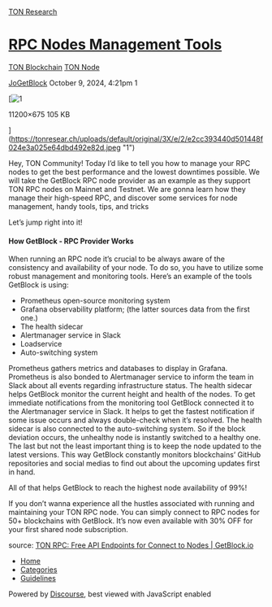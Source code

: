 [TON Research](/)

# [RPC Nodes Management Tools](/t/rpc-nodes-management-tools/38214)

[TON Blockchain](/c/ton-blockchain/build-node/21)  [TON Node](/c/ton-blockchain/build-node/21) 

    

[JoGetBlock](https://tonresear.ch/u/JoGetBlock)   October 9, 2024, 4:21pm  1

[![1](https://tonresear.ch/uploads/default/optimized/3X/e/2/e2cc393440d501448f024e3a025e64dbd492e82d_2_690x388.jpeg)

11200×675 105 KB

](https://tonresear.ch/uploads/default/original/3X/e/2/e2cc393440d501448f024e3a025e64dbd492e82d.jpeg "1")

Hey, TON Community! Today I’d like to tell you how to manage your RPC nodes to get the best performance and the lowest downtimes possible. We will take the GetBlock RPC node provider as an example as they support TON RPC nodes on Mainnet and Testnet. We are gonna learn how they manage their high-speed RPC, and discover some services for node management, handy tools, tips, and tricks

Let’s jump right into it!

#### [](#p-62320-how-getblock-rpc-provider-works-1)How GetBlock - RPC Provider Works

When running an RPC node it’s crucial to be always aware of the consistency and availability of your node. To do so, you have to utilize some robust management and monitoring tools. Here’s an example of the tools GetBlock is using:

*   Prometheus open-source monitoring system
*   Grafana observability platform; (the latter sources data from the first one.)
*   The health sidecar
*   Alertmanager service in Slack
*   Loadservice
*   Auto-switching system

Prometheus gathers metrics and databases to display in Grafana. Prometheus is also bonded to Alertmanager service to inform the team in Slack about all events regarding infrastructure status. The health sidecar helps GetBlock monitor the current height and health of the nodes. To get immediate notifications from the monitoring tool GetBlock connected it to the Alertmanager service in Slack. It helps to get the fastest notification if some issue occurs and always double-check when it’s resolved. The health sidecar is also connected to the auto-switching system. So if the block deviation occurs, the unhealthy node is instantly switched to a healthy one. The last but not the least important thing is to keep the node updated to the latest versions. This way GetBlock constantly monitors blockchains’ GitHub repositories and social medias to find out about the upcoming updates first in hand.

All of that helps GetBlock to reach the highest node availability of 99%!

If you don’t wanna experience all the hustles associated with running and maintaining your TON RPC node. You can simply connect to RPC nodes for 50+ blockchains with GetBlock. It’s now even available with 30% OFF for your first shared node subscription.

source: [TON RPC: Free API Endpoints for Connect to Nodes | GetBlock.io](https://getblock.io/nodes/ton/)

 

*   [Home](/)
*   [Categories](/categories)
*   [Guidelines](/guidelines)

Powered by [Discourse](https://www.discourse.org), best viewed with JavaScript enabled